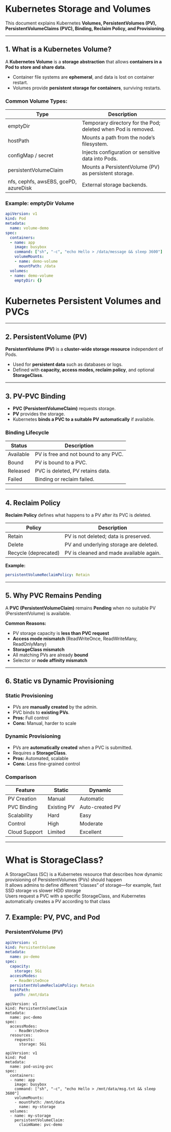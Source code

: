 # Kubernetes Storage and Volumes

This document explains Kubernetes **Volumes, PersistentVolumes (PV), PersistentVolumeClaims (PVC), Binding, Reclaim Policy, and Provisioning**.

---

## 1. What is a Kubernetes Volume?

A **Kubernetes Volume** is a **storage abstraction** that allows **containers in a Pod to store and share data**.  

- Container file systems are **ephemeral**, and data is lost on container restart.  
- Volumes provide **persistent storage for containers**, surviving restarts.

### Common Volume Types:

| Type                   | Description |
|------------------------|------------|
| emptyDir               | Temporary directory for the Pod; deleted when Pod is removed. |
| hostPath               | Mounts a path from the node’s filesystem. |
| configMap / secret     | Injects configuration or sensitive data into Pods. |
| persistentVolumeClaim  | Mounts a PersistentVolume (PV) as persistent storage. |
| nfs, cephfs, awsEBS, gcePD, azureDisk | External storage backends. |

### Example: emptyDir Volume
```yaml
apiVersion: v1
kind: Pod
metadata:
  name: volume-demo
spec:
  containers:
  - name: app
    image: busybox
    command: ["sh", "-c", "echo Hello > /data/message && sleep 3600"]
    volumeMounts:
    - name: demo-volume
      mountPath: /data
  volumes:
  - name: demo-volume
    emptyDir: {}
```

# Kubernetes Persistent Volumes and PVCs

---

## 2. PersistentVolume (PV)

**PersistentVolume (PV)** is a **cluster-wide storage resource** independent of Pods.  

- Used for **persistent data** such as databases or logs.  
- Defined with **capacity, access modes, reclaim policy**, and optional **StorageClass**.

---

## 3. PV-PVC Binding

- **PVC (PersistentVolumeClaim)** requests storage.  
- **PV** provides the storage.  
- Kubernetes **binds a PVC to a suitable PV automatically** if available.  

### Binding Lifecycle

| Status     | Description |
|------------|------------|
| Available  | PV is free and not bound to any PVC. |
| Bound      | PV is bound to a PVC. |
| Released   | PVC is deleted, PV retains data. |
| Failed     | Binding or reclaim failed. |

---

## 4. Reclaim Policy

**Reclaim Policy** defines what happens to a PV after its PVC is deleted.  

| Policy   | Description |
|----------|------------|
| Retain   | PV is not deleted; data is preserved. |
| Delete   | PV and underlying storage are deleted. |
| Recycle (deprecated) | PV is cleaned and made available again. |

**Example:**
```yaml
persistentVolumeReclaimPolicy: Retain
```

---

## 5. Why PVC Remains Pending

A **PVC (PersistentVolumeClaim)** remains **Pending** when no suitable PV (PersistentVolume) is available.

**Common Reasons:**
- PV storage capacity is **less than PVC request**  
- **Access mode mismatch** (ReadWriteOnce, ReadWriteMany, ReadOnlyMany)  
- **StorageClass mismatch**  
- All matching PVs are already **bound**  
- Selector or **node affinity mismatch**  

---

## 6. Static vs Dynamic Provisioning

### Static Provisioning
- PVs are **manually created** by the admin.  
- PVC binds to **existing PVs**.  
- **Pros:** Full control  
- **Cons:** Manual, harder to scale  

### Dynamic Provisioning
- PVs are **automatically created** when a PVC is submitted.  
- Requires a **StorageClass**.  
- **Pros:** Automated, scalable  
- **Cons:** Less fine-grained control  

### Comparison

| Feature        | Static           | Dynamic          |
|----------------|-----------------|----------------|
| PV Creation    | Manual           | Automatic       |
| PVC Binding    | Existing PV      | Auto-created PV |
| Scalability    | Hard             | Easy            |
| Control        | High             | Moderate        |
| Cloud Support  | Limited          | Excellent       |

---

# What is StorageClass?
A StorageClass (SC) is a Kubernetes resource that describes how dynamic provisioning of PersistentVolumes (PVs) should happen<br>
It allows admins to define different “classes” of storage—for example, fast SSD storage vs slower HDD storage<br>
Users request a PVC with a specific StorageClass, and Kubernetes automatically creates a PV according to that class<br>

## 7. Example: PV, PVC, and Pod

### PersistentVolume (PV)
```yaml
apiVersion: v1
kind: PersistentVolume
metadata:
  name: pv-demo
spec:
  capacity:
    storage: 5Gi
  accessModes:
    - ReadWriteOnce
  persistentVolumeReclaimPolicy: Retain
  hostPath:
    path: /mnt/data
```
```
apiVersion: v1
kind: PersistentVolumeClaim
metadata:
  name: pvc-demo
spec:
  accessModes:
    - ReadWriteOnce
  resources:
    requests:
      storage: 5Gi

```

```
apiVersion: v1
kind: Pod
metadata:
  name: pod-using-pvc
spec:
  containers:
  - name: app
    image: busybox
    command: ["sh", "-c", "echo Hello > /mnt/data/msg.txt && sleep 3600"]
    volumeMounts:
    - mountPath: /mnt/data
      name: my-storage
  volumes:
  - name: my-storage
    persistentVolumeClaim:
      claimName: pvc-demo
```
